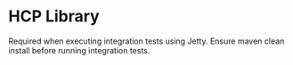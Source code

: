# HCP Library
Required when executing integration tests using Jetty.  Ensure maven clean install before running integration tests.
